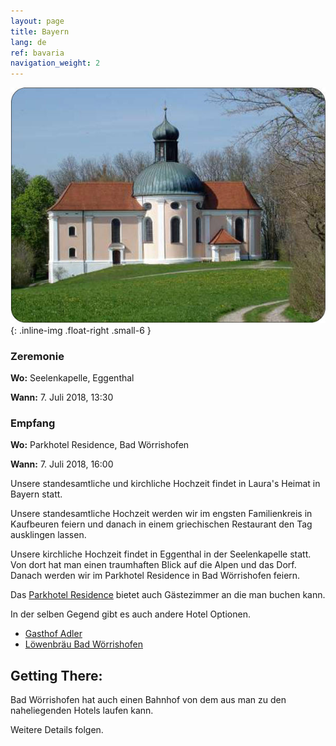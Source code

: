 ```yaml
---
layout: page
title: Bayern
lang: de
ref: bavaria
navigation_weight: 2
---
```


![seelenkappelle in Eggenthal](/img/seelenkappelle.jpg "Seelenkappelle"){: .inline-img .float-right .small-6 }

### Zeremonie ###
**Wo:** Seelenkapelle, Eggenthal

**Wann:** 7. Juli 2018, 13:30

### Empfang ###
**Wo:** Parkhotel Residence, Bad Wörrishofen

**Wann:** 7. Juli 2018, 16:00

Unsere standesamtliche und kirchliche Hochzeit findet in Laura's Heimat in Bayern statt. 

Unsere standesamtliche Hochzeit werden wir im engsten Familienkreis in Kaufbeuren feiern und danach in einem griechischen Restaurant den Tag ausklingen lassen. 

Unsere kirchliche Hochzeit findet in Eggenthal in der Seelenkapelle statt. Von dort hat man einen traumhaften Blick auf die Alpen und das Dorf. Danach werden wir im Parkhotel Residence
in Bad Wörrishofen feiern. 

Das <a href="http://www.parkhotel-residence.de/" target="_blank" rel="noopener">Parkhotel Residence</a>  bietet auch Gästezimmer an die man buchen kann. 

In der selben Gegend gibt es auch andere Hotel Optionen. 
* <a href="http://www.adler-trommer.de/" target="_blank" rel="noopener">Gasthof Adler</a>
* <a href="http://www.loewenbraeu-bad-woerishofen.de/" target="_blank" rel="noopener">Löwenbräu Bad Wörrishofen</a>

## Getting There: ##

Bad Wörrishofen hat auch einen Bahnhof von dem aus man zu den naheliegenden Hotels laufen kann. 

Weitere Details folgen. 

